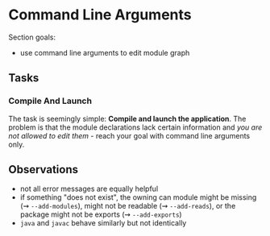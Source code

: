 # Command Line Arguments

Section goals:

* use command line arguments to edit module graph


## Tasks

### Compile And Launch

The task is seemingly simple:
**Compile and launch the application**.
The problem is that the module declarations lack certain information and _you are not allowed to edit them_ - reach your goal with command line arguments only.


## Observations

* not all error messages are equally helpful
* if something "does not exist", the owning can module might be missing (⇝ `--add-modules`), might not be readable (⇝ `--add-reads`), or the package might not be exports (⇝ `--add-exports`)
* `java` and `javac` behave similarly but not identically
